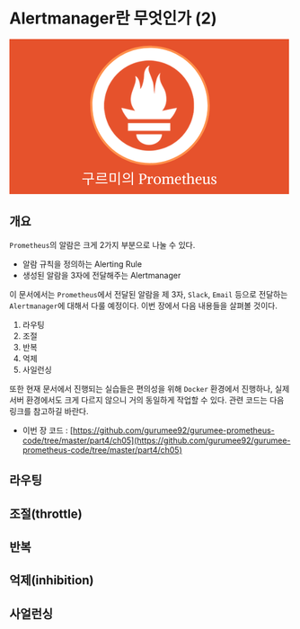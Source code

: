 # Alertmanager란 무엇인가 (2) 

![logo](../../logo.png)

## 개요

`Prometheus`의 알람은 크게 2가지 부분으로 나눌 수 있다.

* 알람 규칙을 정의하는 Alerting Rule
* 생성된 알람을 3자에 전달해주는 Alertmanager

이 문서에서는 `Prometheus`에서 전달된 알람을 제 3자, `Slack`, `Email` 등으로 전달하는 `Alertmanager`에 대해서 다룰 예정이다. 이번 장에서 다음 내용들을 살펴볼 것이다.

1. 라우팅
2. 조절
3. 반복
4. 억제
5. 사일런싱

또한 현재 문서에서 진행되는 실습들은 편의성을 위해 `Docker` 환경에서 진행하나, 실제 서버 환경에서도 크게 다르지 않으니 거의 동일하게 작업할 수 있다. 관련 코드는 다음 링크를 참고하길 바란다.

* 이번 장 코드 : [https://github.com/gurumee92/gurumee-prometheus-code/tree/master/part4/ch05](https://github.com/gurumee92/gurumee-prometheus-code/tree/master/part4/ch05)

## 라우팅

## 조절(throttle)

## 반복

## 억제(inhibition)

## 사얼런싱



